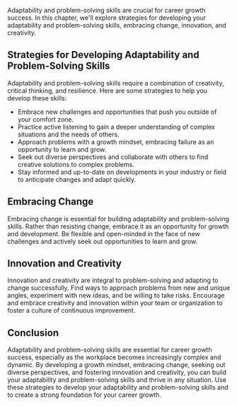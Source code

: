
Adaptability and problem-solving skills are crucial for career growth success. In this chapter, we'll explore strategies for developing your adaptability and problem-solving skills, embracing change, innovation, and creativity.

Strategies for Developing Adaptability and Problem-Solving Skills
-----------------------------------------------------------------

Adaptability and problem-solving skills require a combination of creativity, critical thinking, and resilience. Here are some strategies to help you develop these skills:

* Embrace new challenges and opportunities that push you outside of your comfort zone.
* Practice active listening to gain a deeper understanding of complex situations and the needs of others.
* Approach problems with a growth mindset, embracing failure as an opportunity to learn and grow.
* Seek out diverse perspectives and collaborate with others to find creative solutions to complex problems.
* Stay informed and up-to-date on developments in your industry or field to anticipate changes and adapt quickly.

Embracing Change
----------------

Embracing change is essential for building adaptability and problem-solving skills. Rather than resisting change, embrace it as an opportunity for growth and development. Be flexible and open-minded in the face of new challenges and actively seek out opportunities to learn and grow.

Innovation and Creativity
-------------------------

Innovation and creativity are integral to problem-solving and adapting to change successfully. Find ways to approach problems from new and unique angles, experiment with new ideas, and be willing to take risks. Encourage and embrace creativity and innovation within your team or organization to foster a culture of continuous improvement.

Conclusion
----------

Adaptability and problem-solving skills are essential for career growth success, especially as the workplace becomes increasingly complex and dynamic. By developing a growth mindset, embracing change, seeking out diverse perspectives, and fostering innovation and creativity, you can build your adaptability and problem-solving skills and thrive in any situation. Use these strategies to develop your adaptability and problem-solving skills and to create a strong foundation for your career growth.
